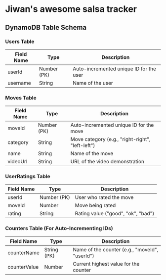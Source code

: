 # Jiwan's awesome salsa tracker

## DynamoDB Table Schema

### Users Table
| Field Name | Type | Description |
|------------|------|-------------|
| userId | Number (PK) | Auto-incremented unique ID for the user |
| username | String | Name of the user |

### Moves Table
| Field Name | Type | Description |
|------------|------|-------------|
| moveId | Number (PK) | Auto-incremented unique ID for the move |
| category | String | Move category (e.g., "right-right", "left-left") |
| name | String | Name of the move |
| videoUrl | String | URL of the video demonstration |

### UserRatings Table
| Field Name | Type | Description |
|------------|------|-------------|
| userId | Number (PK) | User who rated the move |
| moveId | Number | Move being rated |
| rating | String | Rating value ("good", "ok", "bad") |

### Counters Table (For Auto-Incrementing IDs)
| Field Name | Type | Description |
|------------|------|-------------|
| counterName | String (PK) | Name of the counter (e.g., "moveId", "userId") |
| counterValue | Number | Current highest value for the counter |